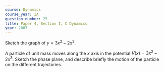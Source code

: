 ```yaml
---
course: Dynamics
course_year: IA
question_number: 25
title: Paper 4, Section I, C Dynamics
year: 2007
---
```




Sketch the graph of $y=3 x^{2}-2 x^{3}$.

A particle of unit mass moves along the $x$ axis in the potential $V(x)=3 x^{2}-2 x^{3}$. Sketch the phase plane, and describe briefly the motion of the particle on the different trajectories.